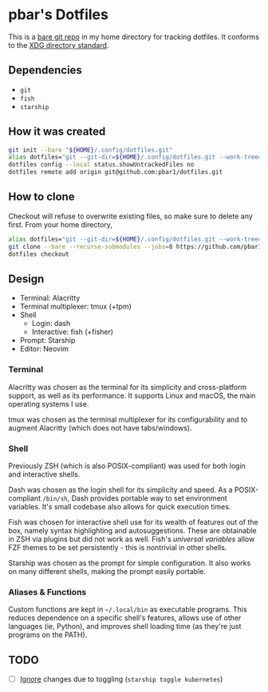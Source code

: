 # pbar's Dotfiles

This is a [bare git repo][1] in my home directory for tracking dotfiles. It conforms to the [XDG directory standard][2].

## Dependencies

- `git`
- `fish`
- `starship`

## How it was created

```bash
git init --bare "${HOME}/.config/dotfiles.git"
alias dotfiles="git --git-dir=${HOME}/.config/dotfiles.git --work-tree=${HOME}"
dotfiles config --local status.showUntrackedFiles no
dotfiles remote add origin git@github.com:pbar1/dotfiles.git
```

## How to clone

Checkout will refuse to overwrite existing files, so make sure to delete any first. From your home directory,

```bash
alias dotfiles="git --git-dir=${HOME}/.config/dotfiles.git --work-tree=${HOME}"
git clone --bare --recurse-submodules --jobs=8 https://github.com/pbar1/dotfiles.git "${HOME}/.config/dotfiles.git"
dotfiles checkout
```

## Design

- Terminal: Alacritty
- Terminal multiplexer: tmux (+tpm)
- Shell
  - Login: dash
  - Interactive: fish (+fisher)
- Prompt: Starship
- Editor: Neovim

### Terminal

Alacritty was chosen as the terminal for its simplicity and cross-platform support, as well as its performance. It supports Linux and macOS, the main operating systems I use.

tmux was chosen as the terminal multiplexer for its configurability and to augment Alacritty (which does not have tabs/windows).

### Shell

Previously ZSH (which is also POSIX-compliant) was used for both login and interactive shells.

Dash was chosen as the login shell for its simplicity and speed. As a POSIX-compliant `/bin/sh`, Dash provides portable way to set environment variables. It's small codebase also allows for quick execution times.

Fish was chosen for interactive shell use for its wealth of features out of the box, namely syntax highlighting and autosuggestions. These are obtainable in ZSH via plugins but did not work as well. Fish's _universal variables_ allow FZF themes to be set persistently - this is nontrivial in other shells.

Starship was chosen as the prompt for simple configuration. It also works on many different shells, making the prompt easily portable.

### Aliases & Functions

Custom functions are kept in `~/.local/bin` as executable programs. This reduces dependence on a specific shell's features, allows use of other languages (ie, Python), and improves shell loading time (as they're just programs on the PATH).

## TODO

- [ ] [Ignore][3] changes due to toggling (`starship toggle kubernetes`)

<!-- References -->

[1]: https://news.ycombinator.com/item?id=11071754
[2]: https://wiki.archlinux.org/index.php/XDG_Base_Directory
[3]: https://stackoverflow.com/questions/6557467/can-git-ignore-a-specific-line
